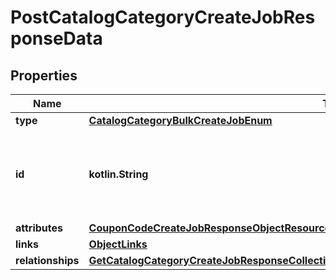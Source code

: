 
# PostCatalogCategoryCreateJobResponseData

## Properties
| Name | Type | Description | Notes |
| ------------ | ------------- | ------------- | ------------- |
| **type** | [**CatalogCategoryBulkCreateJobEnum**](CatalogCategoryBulkCreateJobEnum.md) |  |  |
| **id** | **kotlin.String** | Unique identifier for retrieving the job. Generated by Klaviyo. |  |
| **attributes** | [**CouponCodeCreateJobResponseObjectResourceAttributes**](CouponCodeCreateJobResponseObjectResourceAttributes.md) |  |  |
| **links** | [**ObjectLinks**](ObjectLinks.md) |  |  |
| **relationships** | [**GetCatalogCategoryCreateJobResponseCollectionCompoundDocumentDataInnerAllOfRelationships**](GetCatalogCategoryCreateJobResponseCollectionCompoundDocumentDataInnerAllOfRelationships.md) |  |  [optional] |



